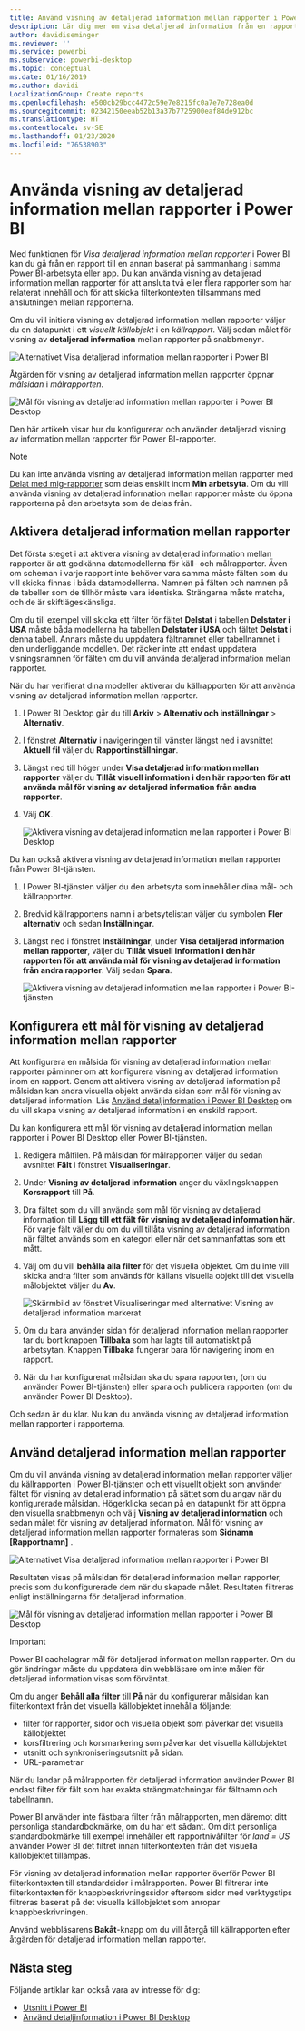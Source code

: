 ```yaml
---
title: Använd visning av detaljerad information mellan rapporter i Power BI Desktop
description: Lär dig mer om visa detaljerad information från en rapport till en annan i Power BI Desktop
author: davidiseminger
ms.reviewer: ''
ms.service: powerbi
ms.subservice: powerbi-desktop
ms.topic: conceptual
ms.date: 01/16/2019
ms.author: davidi
LocalizationGroup: Create reports
ms.openlocfilehash: e500cb29bcc4472c59e7e8215fc0a7e7e728ea0d
ms.sourcegitcommit: 02342150eeab52b13a37b7725900eaf84de912bc
ms.translationtype: HT
ms.contentlocale: sv-SE
ms.lasthandoff: 01/23/2020
ms.locfileid: "76538903"
---
```

# <a name="use-cross-report-drillthrough-in-power-bi"></a>Använda visning av detaljerad information mellan rapporter i Power BI

Med funktionen för *Visa detaljerad information mellan rapporter* i Power BI kan du gå från en rapport till en annan baserat på sammanhang i samma Power BI-arbetsyta eller app. Du kan använda visning av detaljerad information mellan rapporter för att ansluta två eller flera rapporter som har relaterat innehåll och för att skicka filterkontexten tillsammans med anslutningen mellan rapporterna. 

Om du vill initiera visning av detaljerad information mellan rapporter väljer du en datapunkt i ett *visuellt källobjekt* i en *källrapport*. Välj sedan målet för visning av **detaljerad information** mellan rapporter på snabbmenyn. 

![Alternativet Visa detaljerad information mellan rapporter i Power BI](media/desktop-cross-report-drill-through/cross-report-drill-through-01.png)

Åtgärden för visning av detaljerad information mellan rapporter öppnar *målsidan* i *målrapporten*. 

![Mål för visning av detaljerad information mellan rapporter i Power BI Desktop](media/desktop-cross-report-drill-through/cross-report-drill-through-01a.png)

Den här artikeln visar hur du konfigurerar och använder detaljerad visning av information mellan rapporter för Power BI-rapporter.

> [!NOTE]
> Du kan inte använda visning av detaljerad information mellan rapporter med [Delat med mig-rapporter](service-share-dashboards.md#share-a-dashboard-or-report) som delas enskilt inom **Min arbetsyta**. Om du vill använda visning av detaljerad information mellan rapporter måste du öppna rapporterna på den arbetsyta som de delas från.

## <a name="enable-cross-report-drillthrough"></a>Aktivera detaljerad information mellan rapporter

Det första steget i att aktivera visning av detaljerad information mellan rapporter är att godkänna datamodellerna för käll- och målrapporter. Även om scheman i varje rapport inte behöver vara samma måste fälten som du vill skicka finnas i båda datamodellerna. Namnen på fälten och namnen på de tabeller som de tillhör måste vara identiska. Strängarna måste matcha, och de är skiftlägeskänsliga.

Om du till exempel vill skicka ett filter för fältet **Delstat** i tabellen **Delstater i USA** måste båda modellerna ha tabellen **Delstater i USA** och fältet **Delstat** i denna tabell. Annars måste du uppdatera fältnamnet eller tabellnamnet i den underliggande modellen. Det räcker inte att endast uppdatera visningsnamnen för fälten om du vill använda detaljerad information mellan rapporter.

När du har verifierat dina modeller aktiverar du källrapporten för att använda visning av detaljerad information mellan rapporter. 

1. I Power BI Desktop går du till **Arkiv** > **Alternativ och inställningar** > **Alternativ**. 
1. I fönstret **Alternativ** i navigeringen till vänster längst ned i avsnittet **Aktuell fil** väljer du **Rapportinställningar**. 
1. Längst ned till höger under **Visa detaljerad information mellan rapporter** väljer du **Tillåt visuell information i den här rapporten för att använda mål för visning av detaljerad information från andra rapporter**. 
1. Välj **OK**. 
   
   ![Aktivera visning av detaljerad information mellan rapporter i Power BI Desktop](media/desktop-cross-report-drill-through/cross-report-drill-through-02.png)

Du kan också aktivera visning av detaljerad information mellan rapporter från Power BI-tjänsten.
1. I Power BI-tjänsten väljer du den arbetsyta som innehåller dina mål- och källrapporter.
1. Bredvid källrapportens namn i arbetsytelistan väljer du symbolen **Fler alternativ** och sedan **Inställningar**. 
1. Längst ned i fönstret **Inställningar**, under **Visa detaljerad information mellan rapporter**, väljer du **Tillåt visuell information i den här rapporten för att använda mål för visning av detaljerad information från andra rapporter**. Välj sedan **Spara**.
   
   ![Aktivera visning av detaljerad information mellan rapporter i Power BI-tjänsten](media/desktop-cross-report-drill-through/cross-report-drill-through-02a.png)

## <a name="set-up-a-cross-report-drillthrough-target"></a>Konfigurera ett mål för visning av detaljerad information mellan rapporter

Att konfigurera en målsida för visning av detaljerad information mellan rapporter påminner om att konfigurera visning av detaljerad information inom en rapport. Genom att aktivera visning av detaljerad information på målsidan kan andra visuella objekt använda sidan som mål för visning av detaljerad information. Läs [Använd detaljinformation i Power BI Desktop](desktop-drillthrough.md) om du vill skapa visning av detaljerad information i en enskild rapport.

Du kan konfigurera ett mål för visning av detaljerad information mellan rapporter i Power BI Desktop eller Power BI-tjänsten. 
1. Redigera målfilen. På målsidan för målrapporten väljer du sedan avsnittet **Fält** i fönstret **Visualiseringar**. 
1. Under **Visning av detaljerad information** anger du växlingsknappen **Korsrapport** till **På**. 
1. Dra fältet som du vill använda som mål för visning av detaljerad information till **Lägg till ett fält för visning av detaljerad information här**. För varje fält väljer du om du vill tillåta visning av detaljerad information när fältet används som en kategori eller när det sammanfattas som ett mått. 
1. Välj om du vill **behålla alla filter** för det visuella objektet. Om du inte vill skicka andra filter som används för källans visuella objekt till det visuella målobjektet väljer du **Av**.
   
   ![Skärmbild av fönstret Visualiseringar med alternativet Visning av detaljerad information markerat](media/desktop-cross-report-drill-through/cross-report-drill-through-03.png)
   
1. Om du bara använder sidan för detaljerad information mellan rapporter tar du bort knappen **Tillbaka** som har lagts till automatiskt på arbetsytan. Knappen **Tillbaka** fungerar bara för navigering inom en rapport. 
1. När du har konfigurerat målsidan ska du spara rapporten, (om du använder Power BI-tjänsten) eller spara och publicera rapporten (om du använder Power BI Desktop).

Och sedan är du klar. Nu kan du använda visning av detaljerad information mellan rapporter i rapporterna. 

## <a name="use-cross-report-drillthrough"></a>Använd detaljerad information mellan rapporter

Om du vill använda visning av detaljerad information mellan rapporter väljer du källrapporten i Power BI-tjänsten och ett visuellt objekt som använder fältet för visning av detaljerad information på sättet som du angav när du konfigurerade målsidan. Högerklicka sedan på en datapunkt för att öppna den visuella snabbmenyn och välj **Visning av detaljerad information** och sedan målet för visning av detaljerad information. Mål för visning av detaljerad information mellan rapporter formateras som **Sidnamn [Rapportnamn]** .

![Alternativet Visa detaljerad information mellan rapporter i Power BI](media/desktop-cross-report-drill-through/cross-report-drill-through-01.png)

Resultaten visas på målsidan för detaljerad information mellan rapporter, precis som du konfigurerade dem när du skapade målet. Resultaten filtreras enligt inställningarna för detaljerad information.

![Mål för visning av detaljerad information mellan rapporter i Power BI Desktop](media/desktop-cross-report-drill-through/cross-report-drill-through-01a.png)

> [!IMPORTANT]
> Power BI cachelagrar mål för detaljerad information mellan rapporter. Om du gör ändringar måste du uppdatera din webbläsare om inte målen för detaljerad information visas som förväntat. 

Om du anger **Behåll alla filter** till **På** när du konfigurerar målsidan kan filterkontext från det visuella källobjektet innehålla följande: 

- filter för rapporter, sidor och visuella objekt som påverkar det visuella källobjektet 
- korsfiltrering och korsmarkering som påverkar det visuella källobjektet 
- utsnitt och synkroniseringsutsnitt på sidan.
- URL-parametrar

När du landar på målrapporten för detaljerad information använder Power BI endast filter för fält som har exakta strängmatchningar för fältnamn och tabellnamn. 

Power BI använder inte fästbara filter från målrapporten, men däremot ditt personliga standardbokmärke, om du har ett sådant. Om ditt personliga standardbokmärke till exempel innehåller ett rapportnivåfilter för *land = US* använder Power BI det filtret innan filterkontexten från det visuella källobjektet tillämpas. 

För visning av detaljerad information mellan rapporter överför Power BI filterkontexten till standardsidor i målrapporten. Power BI filtrerar inte filterkontexten för knappbeskrivningssidor eftersom sidor med verktygstips filtreras baserat på det visuella källobjektet som anropar knappbeskrivningen.

Använd webbläsarens **Bakåt**-knapp om du vill återgå till källrapporten efter åtgärden för detaljerad information mellan rapporter. 

## <a name="next-steps"></a>Nästa steg

Följande artiklar kan också vara av intresse för dig:

- [Utsnitt i Power BI](visuals/power-bi-visualization-slicers.md)
- [Använd detaljinformation i Power BI Desktop](desktop-drillthrough.md)

